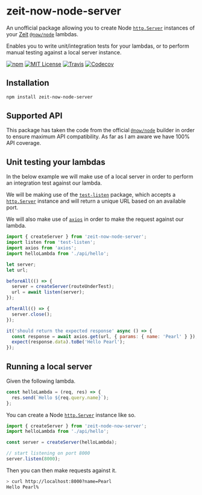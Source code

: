 # zeit-now-node-server

An unofficial package allowing you to create Node [`http.Server`](https://nodejs.org/api/http.html#http_class_http_server) instances of your [Zeit](https://zeit.co/) [`@now/node`](https://zeit.co/docs/builders#official-builders/node-js) lambdas.

Enables you to write unit/integration tests for your lambdas, or to perform manual testing against a local server instance.

[![npm](https://img.shields.io/npm/v/zeit-now-node-server.svg?style=flat-square)](http://npm.im/zeit-now-node-server)
[![MIT License](https://img.shields.io/npm/l/zeit-now-node-server.svg?style=flat-square)](http://opensource.org/licenses/MIT)
[![Travis](https://img.shields.io/travis/ctrlplusb/zeit-now-node-server.svg?style=flat-square)](https://travis-ci.org/ctrlplusb/zeit-now-node-server)
[![Codecov](https://img.shields.io/codecov/c/github/ctrlplusb/zeit-now-node-server.svg?style=flat-square)](https://codecov.io/github/ctrlplusb/zeit-now-node-server)

## Installation

```bash
npm install zeit-now-node-server
```

## Supported API

This package has taken the code from the official [`@now/node`](https://zeit.co/docs/builders#official-builders/node-js) builder in order to ensure maximum API compatibility. As far as I am aware we have 100% API coverage.

## Unit testing your lambdas

In the below example we will make use of a local server in order to perform an integration test against our lambda.

We will be making use of the [`test-listen`](https://github.com/zeit/test-listen) package, which accepts a [`http.Server`](https://nodejs.org/api/http.html#http_class_http_server) instance and will return a unique URL based on an available port.

We will also make use of [`axios`](https://github.com/axios/axios) in order to make the request against our lambda.

```javascript
import { createServer } from 'zeit-now-node-server';
import listen from 'test-listen';
import axios from 'axios';
import helloLambda from './api/hello';

let server;
let url;

beforeAll(() => {
  server = createServer(routeUnderTest);
  url = await listen(server);
});

afterAll(() => {
  server.close();
});

it('should return the expected response' async () => {
  const response = await axios.get(url, { params: { name: 'Pearl' } });
  expect(response.data).toBe('Hello Pearl');
});
```

## Running a local server

Given the following lambda.

```javascript
const helloLambda = (req, res) => {
  res.send(`Hello ${req.query.name}`);
};
```

You can create a Node [`http.Server`](https://nodejs.org/api/http.html#http_class_http_server) instance like so.

```javascript
import { createServer } from 'zeit-node-now-server';
import helloLambda from './api/hello';

const server = createServer(helloLambda);

// start listening on port 8000
server.listen(8000);
```

Then you can then make requests against it.

```bash
> curl http://localhost:8000?name=Pearl
Hello Pearl%
```
